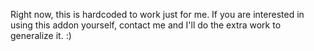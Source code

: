 Right now, this is hardcoded to work just for me. If you are interested in using this addon yourself, contact me and I'll do the extra work to generalize it. :)
